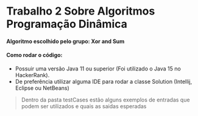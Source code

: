 # Trabalho 2 Sobre Algoritmos Programação Dinâmica

#### Algoritmo escolhido pelo grupo: Xor and Sum

#### Como rodar o código:

- Possuir uma versão Java 11 ou superior (Foi utilizado o Java 15 no HackerRank).
- De preferência utilizar alguma IDE para rodar a classe Solution (Intellij, Eclipse ou NetBeans)


> Dentro da pasta testCases estão alguns exemplos de entradas que podem ser utilizados e quais as saidas esperadas